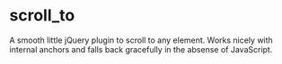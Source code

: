 scroll_to
=========

A smooth little jQuery plugin to scroll to any element. Works nicely with internal anchors and falls back gracefully in the absense of JavaScript.